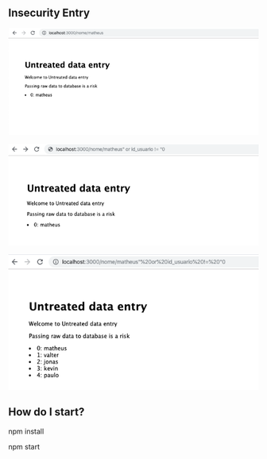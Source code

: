 ## Insecurity Entry

<p align="center">
  <img src="images/method_get_with_parameter_name.png" allign="center" height=""/>
</p>

<p align="center">
  <img src="images/sql_injection.png" allign="center" height=""/>
</p>

<p align="center">
  <img src="images/show_data.png" allign="center" height=""/>
</p>

## How do I start?

npm install

npm start

